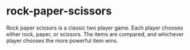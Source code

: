 # rock-paper-scissors
Rock paper scissors is a classic two player game. Each player chooses either rock, paper, or scissors. The items are compared, and whichever player chooses the more powerful item wins.
